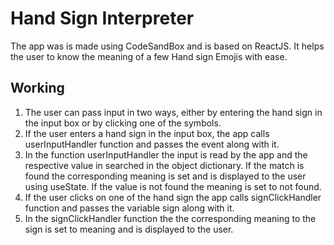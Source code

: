 # Hand Sign Interpreter
The app was is made using CodeSandBox and is based on ReactJS. It helps the user to know the meaning of a few Hand sign Emojis with ease.
## Working
1. The user can pass input in two ways, either by entering the hand sign in the input box or by clicking one of the symbols.
1. If the user enters a hand sign in the input box, the app calls userInputHandler function and passes the event along with it.
1. In the function userInputHandler the input is read by the app and the respective value in searched in the object dictionary. If the match is found the corresponding meaning is set and is displayed to the user using useState. If the value is not found the meaning is set to not found.
1. If the user clicks on one of the hand sign the app calls signClickHandler function and passes the variable sign along with it.
1. In the signClickHandler function the the corresponding meaning to the sign is set to meaning and is displayed to the user.  